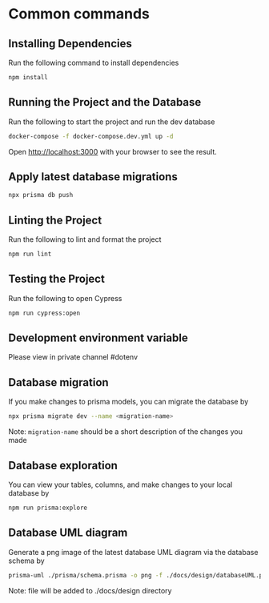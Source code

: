 # Common commands

## Installing Dependencies

Run the following command to install dependencies

```bash
npm install
```

## Running the Project and the Database

Run the following to start the project and run the dev database

```bash
docker-compose -f docker-compose.dev.yml up -d
```

Open [http://localhost:3000](http://localhost:3000) with your browser to see the result.

## Apply latest database migrations

```bash
npx prisma db push
```

## Linting the Project

Run the following to lint and format the project

```bash
npm run lint
```

## Testing the Project

Run the following to open Cypress

```bash
npm run cypress:open
```

## Development environment variable

Please view in private channel #dotenv

## Database migration

If you make changes to prisma models, you can migrate the database by

```bash
npx prisma migrate dev --name <migration-name>
```

Note: `migration-name` should be a short description of the changes you made

## Database exploration

You can view your tables, columns, and make changes to your local database by

```bash
npm run prisma:explore
```

## Database UML diagram

Generate a png image of the latest database UML diagram via the database schema by

```bash
prisma-uml ./prisma/schema.prisma -o png -f ./docs/design/databaseUML.png
```

Note: file will be added to ./docs/design directory
